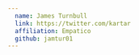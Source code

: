 ```yaml
---
  name: James Turnbull
  link: https://twitter.com/kartar
  affiliation: Empatico
  github: jamtur01
---
```

